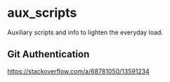 # aux_scripts
Auxiliary scripts and info to lighten the everyday load.


## Git Authentication
https://stackoverflow.com/a/68781050/13591234